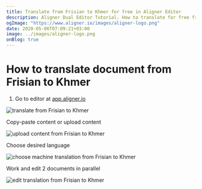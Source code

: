 ```yaml
---
title: Translate from Frisian to Khmer for free in Aligner Editor
description: Aligner Dual Editor Tutorial. How to translate for free from Frisian to Khmer. Aligner is multilingual document management platform. 
ogImage: "https://www.aligner.io/images/aligner-logo.png"
date: 2020-05-06T07:09:21+03:00
image: ../images/aligner-logo.png
onBlog: true
---
```


# How to translate document from Frisian to Khmer

1. Go to editor at [app.aligner.io](https://app.aligner.io "Aligner App web page")

![translate from Frisian to Khmer](../aligner-blank-editor.png "translate from Frisian to Khmer")

Copy-paste content or upload content

![upload content from Frisian to Khmer](../aligner-uploaded-document.png "upload content from Frisian to Khmer")

Choose desired language

![choose machine translation from Frisian to Khmer](../aligner-language-dropdown.png "choose machine translation from Frisian to Khmer")

Work and edit 2 documents in parallel

![edit translation from Frisian to Khmer](../aligner-double-sitded-editor.png "edit translation from Frisian to Khmer")

